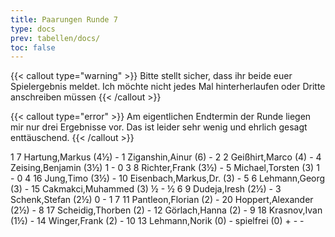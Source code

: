 ```yaml
---
title: Paarungen Runde 7
type: docs
prev: tabellen/docs/
toc: false
---
```


{{< callout type="warning" >}}
Bitte stellt sicher, dass ihr beide euer Spielergebnis meldet. Ich möchte nicht jedes Mal hinterherlaufen oder Dritte anschreiben müssen
{{< /callout >}}

{{< callout type="error" >}}
Am eigentlichen Endtermin der Runde liegen mir nur drei Ergebnisse vor. Das ist leider sehr wenig und ehrlich gesagt enttäuschend. 
{{< /callout >}}

<runde>
1	7	Hartung,Markus		(4½)	-	1	Ziganshin,Ainur		(6)		-		 
2	2	Geißhirt,Marco		(4)	-	4	Zeising,Benjamin		(3½)	1	-	0	 
3	8	Richter,Frank		(3½)	-	5	Michael,Torsten		(3)	1	-	0	 
4	16	Jung,Timo		(3½)	-	10	Eisenbach,Markus,Dr.		(3)		-		 
5	6	Lehmann,Georg		(3)	-	15	Cakmakci,Muhammed		(3)	½	-	½	 
6	9	Dudeja,Iresh		(2½)	-	3	Schenk,Stefan		(2½)	0	-	1	 
7	11	Pantleon,Florian		(2)	-	20	Hoppert,Alexander		(2½)		-		 
8	17	Scheidig,Thorben		(2)	-	12	Görlach,Hanna		(2)		-		 
9	18	Krasnov,Ivan		(1½)	-	14	Winger,Frank		(2)		-		 
10	13	Lehmann,Norik		(0)	-		spielfrei		(0)	+	-	-	 
</runde>
